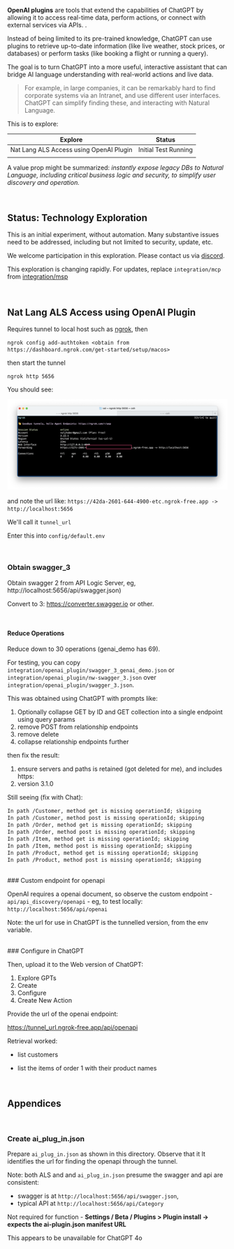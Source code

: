 **OpenAI plugins** are tools that extend the capabilities of ChatGPT by allowing it to access real-time data, perform actions, or connect with external services via APIs. .

Instead of being limited to its pre-trained knowledge, ChatGPT can use plugins to retrieve up-to-date information (like live weather, stock prices, or databases) or perform tasks (like booking a flight or running a query). 

The goal is to turn ChatGPT into a more useful, interactive assistant that can bridge AI language understanding with real-world actions and live data.   

>For example, in large companies, it can be remarkably hard to find corporate systems via an Intranet, and use different user interfaces.  ChatGPT can simplify finding these, and interacting with Natural Language.


This is to explore:

| Explore                                 | Status               |
| --------------------------------------- | -------------------- |
| Nat Lang ALS Access using OpenAI Plugin | Initial Test Running |
|                                         |                      |

A value prop might be summarized: *instantly expose legacy DBs to Natural Language, including critical business logic and security, to simplify user discovery and operation.*

<br>

## Status: Technology Exploration

This is an initial experiment, without automation.  Many substantive issues need to be addressed, including but not limited to security, update, etc.

We welcome participation in this exploration.  Please contact us via [discord](https://discord.gg/HcGxbBsgRF).

This exploration is changing rapidly.  For updates, replace `integration/mcp` from [integration/msp](https://github.com/ApiLogicServer/ApiLogicServer-src/tree/main/api_logic_server_cli/prototypes/nw_no_cust/integration/openai_plugin)

<br>

## Nat Lang ALS Access using OpenAI Plugin


Requires tunnel to local host such as [ngrok](https://ngrok.com/downloads/mac-os?tab=download), then

```
ngrok config add-authtoken <obtain from https://dashboard.ngrok.com/get-started/setup/macos>
```

then start the tunnel
```
ngrok http 5656
```

You should see:

![ngrok](https://github.com/ApiLogicServer/Docs/blob/main/docs/images/integration/mcp/ngrok.png?raw=true)

and note the url like: `https://42da-2601-644-4900-etc.ngrok-free.app -> http://localhost:5656`

We'll call it `tunnel_url`

Enter this into `config/default.env`

<br>

### Obtain swagger_3

Obtain swagger 2 from API Logic Server, eg, http://localhost:5656/api/swagger.json) 

Convert to 3: https://converter.swagger.io or other.

<br>

#### Reduce Operations

Reduce down to 30 operations (genai_demo has 69).

For testing, you can copy `integration/openai_plugin/swagger_3_genai_demo.json` or `integration/openai_plugin/nw-swagger_3.json` over `integration/openai_plugin/swagger_3.json`.

This was obtained using ChatGPT with prompts like:

1. Optionally collapse GET by ID and GET collection into a single endpoint using query params
2. remove POST from relationship endpoints
3. remove delete
4. collapse relationship endpoints further

then fix the result:

1. ensure servers and paths is retained (got deleted for me), and includes https:
2. version 3.1.0

Still seeing (fix with Chat):

```
In path /Customer, method get is missing operationId; skipping
In path /Customer, method post is missing operationId; skipping
In path /Order, method get is missing operationId; skipping
In path /Order, method post is missing operationId; skipping
In path /Item, method get is missing operationId; skipping
In path /Item, method post is missing operationId; skipping
In path /Product, method get is missing operationId; skipping
In path /Product, method post is missing operationId; skipping
```

<br>
### Custom endpoint for openapi

OpenAI requires a openai document, so observe the custom endpoint - `api/api_discovery/openapi` - eg, to test locally: `http://localhost:5656/api/openai`

Note: the url for use in ChatGPT is the tunnelled version, from the env variable.

<br>
### Configure in ChatGPT

Then, upload it to the Web version of ChatGPT: 

1. Explore GPTs
2. Create
3. Configure
4. Create New Action

Provide the url of the openai endpoint:

https://tunnel_url.ngrok-free.app/api/openapi


Retrieval worked:

* list customers

* list the items of order 1 with their product names

<br>

## Appendices

<br>

### Create ai_plug_in.json

Prepare `ai_plug_in.json` as shown in this directory.  Observe that it It identifies the url for finding the openapi through the tunnel.

Note: both ALS and and `ai_plug_in.json` presume the swagger and api are consistent:

* swagger is at `http://localhost:5656/api/swagger.json`, 
* typical API at `http://localhost:5656/api/Category`

Not required for function - **Settings / Beta / Plugins > Plugin install → expects the ai-plugin.json manifest URL**

This appears to be unavailable for ChatGPT 4o